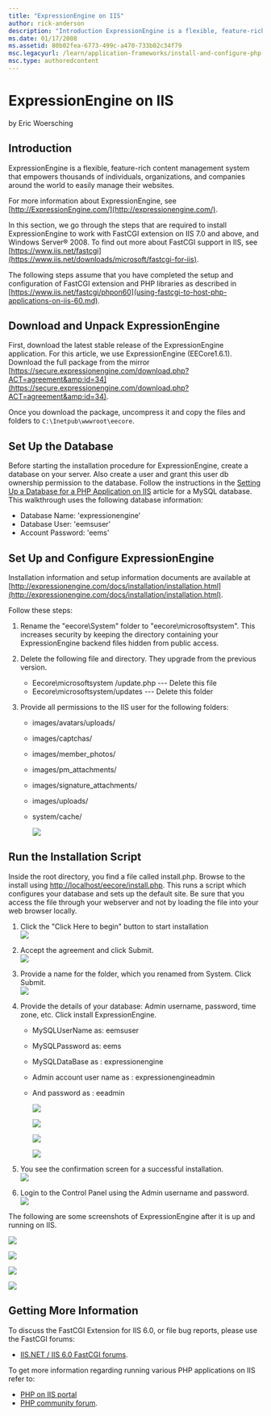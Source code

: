 ```yaml
---
title: "ExpressionEngine on IIS"
author: rick-anderson
description: "Introduction ExpressionEngine is a flexible, feature-rich content management system that empowers thousands of individuals, organizations, and companies arou..."
ms.date: 01/17/2008
ms.assetid: 80b02fea-6773-499c-a470-733b02c34f79
msc.legacyurl: /learn/application-frameworks/install-and-configure-php-applications-on-iis/expressionengine-on-iis
msc.type: authoredcontent
---
```

ExpressionEngine on IIS
====================
by Eric Woersching

## Introduction

ExpressionEngine is a flexible, feature-rich content management system that empowers thousands of individuals, organizations, and companies around the world to easily manage their websites.

For more information about ExpressionEngine, see [http://ExpressionEngine.com/](http://expressionengine.com/).

In this section, we go through the steps that are required to install ExpressionEngine to work with FastCGI extension on IIS 7.0 and above, and Windows Server® 2008. To find out more about FastCGI support in IIS, see [https://www.iis.net/fastcgi](https://www.iis.net/downloads/microsoft/fastcgi-for-iis).

The following steps assume that you have completed the setup and configuration of FastCGI extension and PHP libraries as described in [https://www.iis.net/fastcgi/phpon60](using-fastcgi-to-host-php-applications-on-iis-60.md).

## Download and Unpack ExpressionEngine

First, download the latest stable release of the ExpressionEngine application. For this article, we use ExpressionEngine (EECore1.6.1). Download the full package from the mirror [https://secure.expressionengine.com/download.php?ACT=agreement&amp;id=34](https://secure.expressionengine.com/download.php?ACT=agreement&amp;id=34).

Once you download the package, uncompress it and copy the files and folders to `C:\Inetpub\wwwroot\eecore`.

## Set Up the Database

Before starting the installation procedure for ExpressionEngine, create a database on your server. Also create a user and grant this user db ownership permission to the database. Follow the instructions in the [Setting Up a Database for a PHP Application on IIS](../install-and-configure-php-on-iis/setting-up-a-database-for-a-php-application-on-iis.md) article for a MySQL database. This walkthrough uses the following database information:

- Database Name: 'expressionengine'
- Database User: 'eemsuser'
- Account Password: 'eems'

## Set Up and Configure ExpressionEngine

Installation information and setup information documents are available at [http://expressionengine.com/docs/installation/installation.html](http://expressionengine.com/docs/installation/installation.html).

Follow these steps:

1. Rename the "eecore\System" folder to "eecore\microsoftsystem". This increases security by keeping the directory containing your ExpressionEngine backend files hidden from public access.
2. Delete the following file and directory. They upgrade from the previous version.  

    - Eecore\microsoftsystem /update.php --- Delete this file
    - Eecore\microsoftsystem/updates --- Delete this folder
3. Provide all permissions to the IIS user for the following folders:  

   - images/avatars/uploads/
   - images/captchas/
   - images/member\_photos/
   - images/pm\_attachments/
   - images/signature\_attachments/
   - images/uploads/
   - system/cache/

     [![](expressionengine-on-iis/_static/image2.jpg)](expressionengine-on-iis/_static/image1.jpg)

## Run the Installation Script

Inside the root directory, you find a file called install.php. Browse to the install using [http://localhost/eecore/install.php](http://localhost/eecore/install.php). This runs a script which configures your database and sets up the default site. Be sure that you access the file through your webserver and not by loading the file into your web browser locally.

1. Click the "Click Here to begin" button to start installation  
    [![](expressionengine-on-iis/_static/image4.jpg)](expressionengine-on-iis/_static/image3.jpg)
2. Accept the agreement and click Submit.  
    [![](expressionengine-on-iis/_static/image6.jpg)](expressionengine-on-iis/_static/image5.jpg)
3. Provide a name for the folder, which you renamed from System. Click Submit.  
    [![](expressionengine-on-iis/_static/image8.jpg)](expressionengine-on-iis/_static/image7.jpg)
4. Provide the details of your database: Admin username, password, time zone, etc. Click install ExpressionEngine.  

   - MySQLUserName as: eemsuser
   - MySQLPassword as: eems
   - MySQLDataBase as : expressionengine
   - Admin account user name as : expressionengineadmin
   - And password as : eeadmin

     [![](expressionengine-on-iis/_static/image10.jpg)](expressionengine-on-iis/_static/image9.jpg)

     [![](expressionengine-on-iis/_static/image12.jpg)](expressionengine-on-iis/_static/image11.jpg)

     [![](expressionengine-on-iis/_static/image14.jpg)](expressionengine-on-iis/_static/image13.jpg)

     [![](expressionengine-on-iis/_static/image16.jpg)](expressionengine-on-iis/_static/image15.jpg)
5. You see the confirmation screen for a successful installation.  
    [![](expressionengine-on-iis/_static/image18.jpg)](expressionengine-on-iis/_static/image17.jpg)
6. Login to the Control Panel using the Admin username and password.  
    [![](expressionengine-on-iis/_static/image20.jpg)](expressionengine-on-iis/_static/image19.jpg)

The following are some screenshots of ExpressionEngine after it is up and running on IIS.

[![](expressionengine-on-iis/_static/image22.jpg)](expressionengine-on-iis/_static/image21.jpg)

[![](expressionengine-on-iis/_static/image24.jpg)](expressionengine-on-iis/_static/image23.jpg)

[![](expressionengine-on-iis/_static/image26.jpg)](expressionengine-on-iis/_static/image25.jpg)

[![](expressionengine-on-iis/_static/image28.jpg)](expressionengine-on-iis/_static/image27.jpg)

## Getting More Information

To discuss the FastCGI Extension for IIS 6.0, or file bug reports, please use the FastCGI forums:

- [IIS.NET / IIS 6.0 FastCGI forums](https://forums.iis.net/1103.aspx).

To get more information regarding running various PHP applications on IIS refer to:

- [PHP on IIS portal](https://php.iis.net/)
- [PHP community forum](https://forums.iis.net/1102.aspx).
